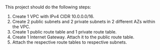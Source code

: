 This project should do the following steps:
1. Create 1 VPC with IPv4 CIDR 10.0.0.0/16.
2. Create 2 public subnets and 2 private subnets in 2 different AZs within the VPC.
3. Create 1 public route table and 1 private route table.
4. Create 1 Internet Gateway. Attach it to the public route table.
5. Attach the respective route tables to respective subnets.
<!-- 6. Create 1 NAT Gateway inside the public subnet.
7. Add a new route in the private route table for NAT gateway. -->
